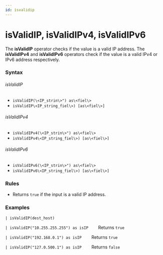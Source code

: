 ```yaml
---
id: isvalidip
---
```


# isValidIP, isValidIPv4, isValidIPv6

The **isValidIP** operator checks if the value is a valid IP address.
The **isValidIPv4** and **isValidIPv6** operators check if the value is
a valid IPv4 or IPv6 address respectively. 

### Syntax

###### isValidIP

* `isValidIP(\<IP_strin\>") as\<fiel\>`
* `isValidIP\<IP_string_fiel\>) [as\<fiel\>]`

###### isValidIPv4

* `isValidIPv4(\<IP_strin\>") as\<fiel\>`
* `isValidIPv4\<IP_string_fiel\>) [as\<fiel\>]`

###### isValidIPv6

* `isValidIPv6(\<IP_strin\>") as\<fiel\>`
* `isValidIPv6\<IP_string_fiel\>) [as\<fiel\>]`

### Rules

* Returns `true` if the input is a valid IP address.

### Examples

`| isValidIP(dest_host)`

`| isValidIP("10.255.255.255") as isIP`        Returns `true`

`| isValidIP("192.168.0.1") as isIP`        Returns `true`

`| isValidIP("127.0.500.1") as isIP`        Returns `false`
